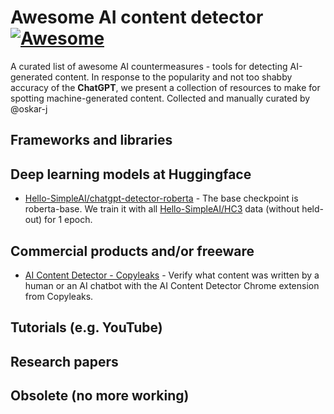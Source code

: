 # Awesome AI content detector [![Awesome](https://cdn.rawgit.com/sindresorhus/awesome/d7305f38d29fed78fa85652e3a63e154dd8e8829/media/badge.svg)](https://github.com/sindresorhus/awesome)

A curated list of awesome AI countermeasures - tools for detecting AI-generated content. In response to the popularity and not too shabby accuracy of the  **ChatGPT**, we present a collection of resources to make for spotting machine-generated content. Collected and manually curated by @oskar-j

## Frameworks and libraries

## Deep learning models at Huggingface

* [Hello-SimpleAI/chatgpt-detector-roberta](https://huggingface.co/Hello-SimpleAI/chatgpt-detector-roberta) - The base checkpoint is roberta-base. We train it with all [Hello-SimpleAI/HC3](https://huggingface.co/datasets/Hello-SimpleAI/HC3) data (without held-out) for 1 epoch.

## Commercial products and/or freeware

* [AI Content Detector - Copyleaks](https://chrome.google.com/webstore/detail/ai-content-detector-copyl/gplcmncpklkdjiccbknjjkoidpgkcakd) - Verify what content was written by a human or an AI chatbot with the AI Content Detector Chrome extension from Copyleaks.

## Tutorials (e.g. YouTube)

## Research papers

## Obsolete (no more working)
